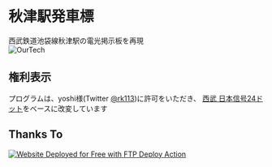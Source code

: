 # 秋津駅発車標
西武鉄道池袋線秋津駅の電光掲示板を再現  
![OurTech](https://skillicons.dev/icons?i=html,css,js,github,githubactions,idea)

## 権利表示
プログラムは、yoshi様(Twitter [@rk113](https://twitter.com/rk113))に許可をいただき、
[西武 日本信号24ドット](https://r113.sakura.ne.jp/p/hasshahyo/seibu-ikebukuro/index.html)をベースに改変しています

## Thanks To
[<img alt="Website Deployed for Free with FTP Deploy Action" src="https://img.shields.io/badge/Website deployed for free with-FTP DEPLOY ACTION-%3CCOLOR%3E?style=for-the-badge&color=297FA9">](https://github.com/SamKirkland/FTP-Deploy-Action)
